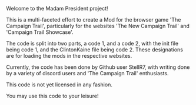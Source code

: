 Welcome to the Madam President project!

This is a multi-faceted effort to create a Mod for the browser game 'The Campaign Trail', particularly for the websites 'The New Campaign Trail' and 'Campaign Trail Showcase'.

The code is split into two parts, a code 1, and a code 2, with the init file being code 1, and the ClintonKaine file being code 2. These designations are for loading the mods in the respective websites.

Currently, the code has been done by Github user StellR7, with writing done by a variety of discord users and 'The Campaign Trail' enthusiasts. 

This code is not yet licensed in any fashion.

You may use this code to your leisure!
